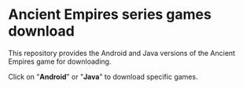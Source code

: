 # Ancient Empires series games download

This repository provides the Android and Java versions of the Ancient Empires game for downloading.

Click on "**Android**" or "**Java**" to download specific games.

